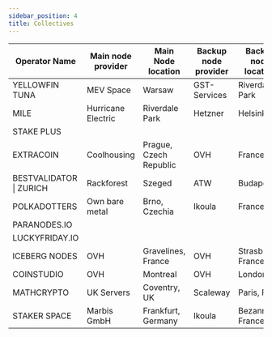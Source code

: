 ```yaml
---
sidebar_position: 4
title: Collectives
---
```


| Operator Name           | Main node provider | Main Node location     | Backup node provider | Backup node location |
|-------------------------|--------------------|------------------------|----------------------|----------------------|
| YELLOWFIN TUNA          | MEV Space          | Warsaw                 | GST-Services         | Riverdale Park       |
| MILE                    | Hurricane Electric | Riverdale Park         | Hetzner              | Helsinki             |
| STAKE PLUS              |                    |                        |                      |                      |
| EXTRACOIN               | Coolhousing        | Prague, Czech Republic | OVH                  | France               |
| BESTVALIDATOR \| ZURICH | Rackforest         | Szeged                 | ATW                  | Budapest             |
| POLKADOTTERS            | Own bare metal     | Brno, Czechia          | Ikoula               | France               |
| PARANODES.IO            |                    |                        |                      |                      |
| LUCKYFRIDAY.IO          |                    |                        |                      |                      |
| ICEBERG NODES           | OVH                | Gravelines, France     | OVH                  | Strasburgo, France   |
| COINSTUDIO              | OVH                | Montreal               | OVH                  | London               |
| MATHCRYPTO              | UK Servers         | Coventry, UK           | Scaleway             | Paris, FR            |
| STAKER SPACE            | Marbis GmbH        | Frankfurt, Germany     | Ikoula               | Bezannes, France     |
